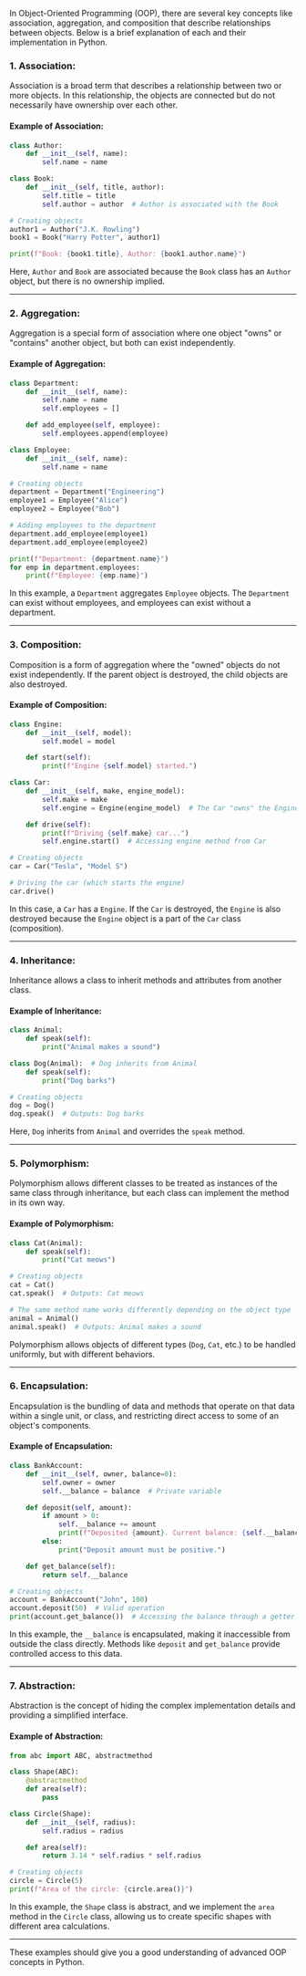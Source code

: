 In Object-Oriented Programming (OOP), there are several key concepts like association, aggregation, and composition that describe relationships between objects. Below is a brief explanation of each and their implementation in Python.

### 1. **Association**:

Association is a broad term that describes a relationship between two or more objects. In this relationship, the objects are connected but do not necessarily have ownership over each other.

#### Example of Association:

```python
class Author:
    def __init__(self, name):
        self.name = name

class Book:
    def __init__(self, title, author):
        self.title = title
        self.author = author  # Author is associated with the Book

# Creating objects
author1 = Author("J.K. Rowling")
book1 = Book("Harry Potter", author1)

print(f"Book: {book1.title}, Author: {book1.author.name}")
```

Here, `Author` and `Book` are associated because the `Book` class has an `Author` object, but there is no ownership implied.

---

### 2. **Aggregation**:

Aggregation is a special form of association where one object "owns" or "contains" another object, but both can exist independently.

#### Example of Aggregation:

```python
class Department:
    def __init__(self, name):
        self.name = name
        self.employees = []

    def add_employee(self, employee):
        self.employees.append(employee)

class Employee:
    def __init__(self, name):
        self.name = name

# Creating objects
department = Department("Engineering")
employee1 = Employee("Alice")
employee2 = Employee("Bob")

# Adding employees to the department
department.add_employee(employee1)
department.add_employee(employee2)

print(f"Department: {department.name}")
for emp in department.employees:
    print(f"Employee: {emp.name}")
```

In this example, a `Department` aggregates `Employee` objects. The `Department` can exist without employees, and employees can exist without a department.

---

### 3. **Composition**:

Composition is a form of aggregation where the "owned" objects do not exist independently. If the parent object is destroyed, the child objects are also destroyed.

#### Example of Composition:

```python
class Engine:
    def __init__(self, model):
        self.model = model

    def start(self):
        print(f"Engine {self.model} started.")

class Car:
    def __init__(self, make, engine_model):
        self.make = make
        self.engine = Engine(engine_model)  # The Car "owns" the Engine

    def drive(self):
        print(f"Driving {self.make} car...")
        self.engine.start()  # Accessing engine method from Car

# Creating objects
car = Car("Tesla", "Model S")

# Driving the car (which starts the engine)
car.drive()
```

In this case, a `Car` has a `Engine`. If the `Car` is destroyed, the `Engine` is also destroyed because the `Engine` object is a part of the `Car` class (composition).

---

### 4. **Inheritance**:

Inheritance allows a class to inherit methods and attributes from another class.

#### Example of Inheritance:

```python
class Animal:
    def speak(self):
        print("Animal makes a sound")

class Dog(Animal):  # Dog inherits from Animal
    def speak(self):
        print("Dog barks")

# Creating objects
dog = Dog()
dog.speak()  # Outputs: Dog barks
```

Here, `Dog` inherits from `Animal` and overrides the `speak` method.

---

### 5. **Polymorphism**:

Polymorphism allows different classes to be treated as instances of the same class through inheritance, but each class can implement the method in its own way.

#### Example of Polymorphism:

```python
class Cat(Animal):
    def speak(self):
        print("Cat meows")

# Creating objects
cat = Cat()
cat.speak()  # Outputs: Cat meows

# The same method name works differently depending on the object type
animal = Animal()
animal.speak()  # Outputs: Animal makes a sound
```

Polymorphism allows objects of different types (`Dog`, `Cat`, etc.) to be handled uniformly, but with different behaviors.

---

### 6. **Encapsulation**:

Encapsulation is the bundling of data and methods that operate on that data within a single unit, or class, and restricting direct access to some of an object's components.

#### Example of Encapsulation:

```python
class BankAccount:
    def __init__(self, owner, balance=0):
        self.owner = owner
        self.__balance = balance  # Private variable

    def deposit(self, amount):
        if amount > 0:
            self.__balance += amount
            print(f"Deposited {amount}. Current balance: {self.__balance}")
        else:
            print("Deposit amount must be positive.")

    def get_balance(self):
        return self.__balance

# Creating objects
account = BankAccount("John", 100)
account.deposit(50)  # Valid operation
print(account.get_balance())  # Accessing the balance through a getter
```

In this example, the `__balance` is encapsulated, making it inaccessible from outside the class directly. Methods like `deposit` and `get_balance` provide controlled access to this data.

---

### 7. **Abstraction**:

Abstraction is the concept of hiding the complex implementation details and providing a simplified interface.

#### Example of Abstraction:

```python
from abc import ABC, abstractmethod

class Shape(ABC):
    @abstractmethod
    def area(self):
        pass

class Circle(Shape):
    def __init__(self, radius):
        self.radius = radius

    def area(self):
        return 3.14 * self.radius * self.radius

# Creating objects
circle = Circle(5)
print(f"Area of the circle: {circle.area()}")
```

In this example, the `Shape` class is abstract, and we implement the `area` method in the `Circle` class, allowing us to create specific shapes with different area calculations.

---

These examples should give you a good understanding of advanced OOP concepts in Python.
